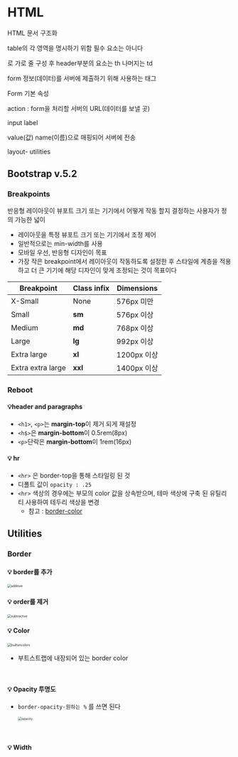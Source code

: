 # HTML

HTML 문서 구조화

table의 각 영역을 명시하기 위함 <thead> <tbody> <tfoot> 필수 요소는 아니다

<tr>로 가로 줄 구성 후 header부분의 요소는 th 나머지는 td



form 정보(데이터)를 서버에 제출하기 위해 사용하는 태그



Form 기본 속성

action : form을 처리할 서버의 URL(데이터를 보낼 곳)



input label



value(값) name(이름)으로 매핑되어 서버에 전송 



layout- utilities



## Bootstrap v.5.2

### Breakpoints

반응형 레이아웃이 뷰포트 크기 또는 기기에서 어떻게 작동 할지 결정하는 사용자가 정의 가능한 넓이

- 레이아웃을 특정 뷰포트 크기 또는 기기에서 조정 제어
- 일반적으로는 min-width를 사용
- 모바일 우선, 반응형 디자인이 목표
- 가장 작은 breakpoint에서 레이아웃이 작동하도록 설정한 후 스타일에 계층을 적용하고 더 큰 기기에 해당 디자인이 맞게 조정되는 것이 목표이다

| Breakpoint        | Class infix | Dimensions  |
| ----------------- | ----------- | ----------- |
| X-Small           | None        | 576px 미만  |
| Small             | **sm**      | 576px 이상  |
| Medium            | **md**      | 768px 이상  |
| Large             | **lg**      | 992px 이상  |
| Extra large       | **xl**      | 1200px 이상 |
| Extra extra large | **xxl**     | 1400px 이상 |



### Reboot

#### 💡header and paragraphs

- `<h1>`, `<p>`는 **margin-top**이 제거 되게 재설정
- `<h$>`은 **margin-bottom**이 0.5rem(8px)
- `<p>`단락은 **margin-bottom**이 1rem(16px)

#### 💡 hr

- `<hr>` 은 border-top을 통해 스타일링 된 것
- 디폴트 값이 `opacity : .25`
- `<hr>` 색상의 경우에는 부모의 color 값을 상속받으며, 테마 색상에 구축 된 유틸리티 사용하여 테두리 색상을 변경
  - 참고 : [border-color](#color)






## Utilities

### Border

#### 💡 border를 추가

<img src="../../../WEB_5.assets/additive.png" alt="additive" style="zoom:50%;" />

<br>

#### 💡 order를 제거

<img src="../../../WEB_5.assets/subtractive.png" alt="subtractive" style="zoom:50%;" />

<br>

#### 💡 Color

<img src="../../../WEB_5.assets/builtoncolors.png" alt="builtoncolors" style="zoom:50%;" />

- 부트스트랩에 내장되어 있는 border color

<br>

#### 💡 Opacity 투명도

- `border-opacity-원하는 %` 를 쓰면 된다

  <img src="../../../WEB_5.assets/opacity.png" alt="opacity" style="zoom:50%;" />

<br>

#### 💡 Width



 

